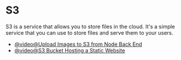 # S3

S3 is a service that allows you to store files in the cloud. It's a simple service that you can use to store files and serve them to your users.

- [@video@Upload Images to S3 from Node Back End](https://www.youtube.com/watch?v=NZElg91l_ms)
- [@video@S3 Bucket Hosting a Static Website](https://www.youtube.com/watch?v=RoY3ekCCxKc&list=PL0X6fGhFFNTcU-_MCPe9dkH6sqmgfhy_M)
